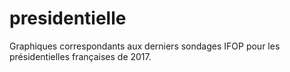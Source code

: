 # presidentielle
Graphiques correspondants aux derniers sondages IFOP pour les présidentielles françaises de 2017.
